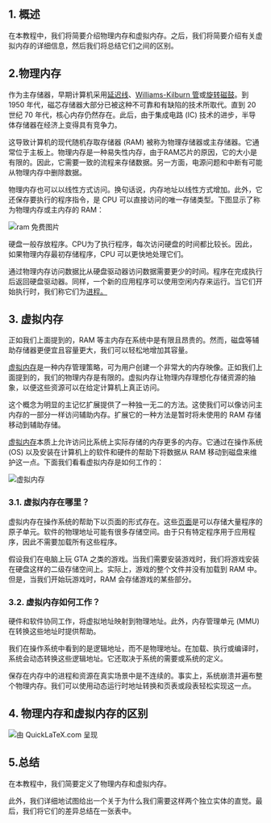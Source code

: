 ## 1. 概述

在本教程中，我们将简要介绍物理内存和虚拟内存。之后，我们将简要介绍有关虚拟内存的详细信息，然后我们将总结它们之间的区别。

## 2.物理内存

作为主存储器，早期计算机采用[延迟线](https://en.wikipedia.org/wiki/Delay_line_memory)、[Williams-Kilburn 管](https://en.wikipedia.org/wiki/Williams_tube)或[旋转磁鼓](https://en.wikipedia.org/wiki/Drum_memory)。到 1950 年代，磁芯存储器大部分已被这种不可靠和有缺陷的技术所取代。直到 20 世纪 70 年代，核心内存仍然存在。此后，由于集成电路 (IC) 技术的进步，半导体存储器在经济上变得具有竞争力。

这导致计算机的现代随机存取存储器 (RAM) 被称为物理存储器或主存储器。它通常位于主板上。物理内存是一种易失性内存，由于RAM芯片的原因，它的大小是有限的。因此，它需要一致的流程来存储数据。另一方面，电源问题和中断有可能从物理内存中删除数据。

物理内存也可以以线性方式访问。换句话说，内存地址以线性方式增加。此外，它还保存要执行的程序指令，是 CPU 可以直接访问的唯一存储类型。下图显示了称为物理内存或主内存的 RAM：

![ram 免费图片](https://www.baeldung.com/wp-content/uploads/sites/4/2021/06/ram_freeimages-300x225.jpg)

硬盘一般存放程序。CPU为了执行程序，每次访问硬盘的时间都比较长。因此，如果物理内存最初存储程序，CPU 可以更快地处理它们。

通过物理内存访问数据比从硬盘驱动器访问数据需要更少的时间。程序在完成执行后返回硬盘驱动器。同样，一个新的应用程序可以使用空闲内存来运行。当它们开始执行时，我们称它们为[进程。](https://www.baeldung.com/cs/process-vs-thread)

## 3. 虚拟内存

正如我们上面提到的，RAM 等主内存在系统中是有限且昂贵的。然而，磁盘等辅助存储器更便宜且容量更大，我们可以轻松地增加其容量。

[虚拟内存](https://www.baeldung.com/cs/virtual-memory)是一种内存管理策略，可为用户创建一个非常大的内存映像。正如我们上面提到的，我们的物理内存是有限的。虚拟内存让物理内存理想化存储资源的抽象，以便这些资源可以在给定计算机上真正访问。

这个概念为明显的主记忆扩展提供了一种独一无二的方法。这使我们可以像访问主内存的一部分一样访问辅助内存。扩展它的一种方法是暂时将未使用的 RAM 存储移动到辅助存储。

[虚拟内存](https://www.baeldung.com/cs/virtual-memory-why)本质上允许访问比系统上实际存储的内存更多的内存。它通过在操作系统 (OS) 以及安装在计算机上的软件和硬件的帮助下将数据从 RAM 移动到磁盘来维护这一点。下面我们看看虚拟内存是如何工作的：

![虚拟内存](https://www.baeldung.com/wp-content/uploads/sites/4/2021/06/virtual_memory-1024x545.png)

### 3.1. 虚拟内存在哪里？

虚拟内存在操作系统的帮助下以页面的形式存在。这些[页面](https://www.baeldung.com/cs/fifo-page-replacement)是可以存储大量程序的原子单元。软件的物理地址可能有很多存储空间。由于只有特定程序用于应用程序，因此不需要加载所有这些程序。

假设我们在电脑上玩 GTA 之类的游戏。当我们需要安装游戏时，我们将游戏安装在硬盘这样的二级存储空间上。实际上，游戏的整个文件并没有加载到 RAM 中。但是，当我们开始玩游戏时，RAM 会存储游戏的某些部分。

### 3.2. 虚拟内存如何工作？

硬件和软件协同工作，将虚拟地址映射到物理地址。此外，内存管理单元 (MMU) 在转换这些地址时提供帮助。

我们在操作系统中看到的是逻辑地址，而不是物理地址。在加载、执行或编译时，系统会动态转换这些逻辑地址。它还取决于系统的需要或系统的定义。

保存在内存中的进程和资源在真实场景中是不连续的。事实上，系统崩溃并遍布整个物理内存。我们可以使用动态运行时地址转换和页表或段表轻松实现这一点。

## 4. 物理内存和虚拟内存的区别

![由 QuickLaTeX.com 呈现](https://www.baeldung.com/wp-content/ql-cache/quicklatex.com-f830ef98bbd72b89e156ce56cd9d69c2_l3.svg)

## 5.总结

在本教程中，我们简要定义了物理内存和虚拟内存。

此外，我们详细地试图给出一个关于为什么我们需要这样两个独立实体的直觉。最后，我们将它们的差异总结在一张表中。